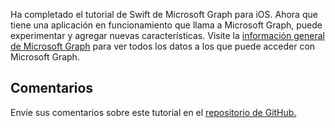 <!-- markdownlint-disable MD002 MD041 -->

Ha completado el tutorial de Swift de Microsoft Graph para iOS. Ahora que tiene una aplicación en funcionamiento que llama a Microsoft Graph, puede experimentar y agregar nuevas características. Visite la [información general de Microsoft Graph](/graph/overview) para ver todos los datos a los que puede acceder con Microsoft Graph.

## <a name="feedback"></a>Comentarios

Envíe sus comentarios sobre este tutorial en el [repositorio de GitHub.](https://github.com/microsoftgraph/msgraph-training-ios-swift)
